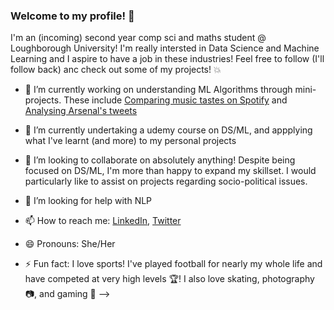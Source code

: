 ### Welcome to my profile! 👋

I'm an (incoming) second year comp sci and maths student @ Loughborough University! I'm really intersted in Data Science and Machine Learning and I aspire to have a job in these industries! Feel free to follow (I'll follow back) anc check out some of my projects! :boom:


- 🔭 I’m currently working on understanding ML Algorithms through mini-projects. These include [Comparing music tastes on Spotify](https://github.com/bailslearnsstuff/musicTasteAnalysis) and [Analysing Arsenal's tweets](https://github.com/bailslearnsstuff/football_tweet_mine)

- 🌱 I’m currently undertaking a udemy course on DS/ML, and appplying what I've learnt (and more) to my personal projects

- 👯 I’m looking to collaborate on absolutely anything! Despite being focused on DS/ML, I'm more than happy to expand my skillset. I would particularly like to assist on projects regarding socio-political issues.

- 🤔 I’m looking for help with NLP

- 📫 How to reach me: [LinkedIn](https://www.linkedin.com/in/baileighcordice/), [Twitter](https://twitter.com/bailslearnstuff)

- 😄 Pronouns: She/Her

- ⚡ Fun fact: I love sports! I've played football for nearly my whole life and have competed at very high levels :trophy:! I also love skating, photography :camera:, and gaming :space_invader: 
-->
